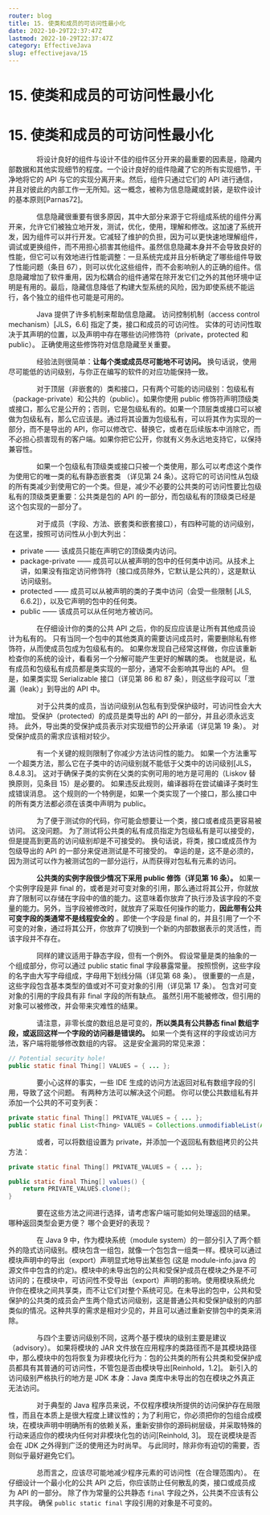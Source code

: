 ```yaml
---
router: blog
title: 15. 使类和成员的可访问性最小化
date: 2022-10-29T22:37:47Z
lastmod: 2022-10-29T22:37:47Z
category: EffectiveJava
slug: effectivejava/15
---
```


# 15. 使类和成员的可访问性最小化

# 15. 使类和成员的可访问性最小化

　　　　将设计良好的组件与设计不佳的组件区分开来的最重要的因素是，隐藏内部数据和其他实现细节的程度。一个设计良好的组件隐藏了它的所有实现细节，干净地将它的 API 与它的实现分离开来。然后，组件只通过它们的 API 进行通信，并且对彼此的内部工作一无所知。这一概念，被称为信息隐藏或封装，是软件设计的基本原则[Parnas72]。

　　　　信息隐藏很重要有很多原因，其中大部分来源于它将组成系统的组件分离开来，允许它们被独立地开发，测试，优化，使用，理解和修改。这加速了系统开发，因为组件可以并行开发。它减轻了维护的负担，因为可以更快速地理解组件，调试或更换组件，而不用担心损害其他组件。虽然信息隐藏本身并不会导致良好的性能，但它可以有效地进行性能调整：一旦系统完成并且分析确定了哪些组件导致了性能问题（条目 67），则可以优化这些组件，而不会影响别人的正确的组件。信息隐藏增加了软件重用，因为松耦合的组件通常在除开发它们之外的其他环境中证明是有用的。最后，隐藏信息降低了构建大型系统的风险，因为即使系统不能运行，各个独立的组件也可能是可用的。

　　　　Java 提供了许多机制来帮助信息隐藏。 访问控制机制（access control mechanism）[JLS，6.6] 指定了类，接口和成员的可访问性。 实体的可访问性取决于其声明的位置，以及声明中存在哪些访问修饰符（private，protected 和 public）。 正确使用这些修饰符对信息隐藏至关重要。

　　　　经验法则很简单：**让每个类或成员尽可能地不可访问。**  换句话说，使用尽可能低的访问级别，与你正在编写的软件的对应功能保持一致。

　　　　对于顶层（非嵌套的）类和接口，只有两个可能的访问级别：包级私有（package-private）和公共的（public）。如果你使用 public 修饰符声明顶级类或接口，那么它是公开的；否则，它是包级私有的。如果一个顶层类或接口可以被做为包级私有，那么它应该是。通过将其设置为包级私有，可以将其作为实现的一部分，而不是导出的 API，你可以修改它、替换它，或者在后续版本中消除它，而不必担心损害现有的客户端。如果你把它公开，你就有义务永远地支持它，以保持兼容性。

　　　　如果一个包级私有顶级类或接口只被一个类使用，那么可以考虑这个类作为使用它的唯一类的私有静态嵌套类 （详见第 24 条）。这将它的可访问性从包级的所有类减少到使用它的一个类。但是，减少不必要的公共类的可访问性要比包级私有的顶级类更重要：公共类是包的 API 的一部分，而包级私有的顶级类已经是这个包实现的一部分了。

　　　　对于成员（字段、方法、嵌套类和嵌套接口），有四种可能的访问级别，在这里，按照可访问性从小到大列出：

- private —— 该成员只能在声明它的顶级类内访问。
- package-private —— 成员可以从被声明的包中的任何类中访问。从技术上讲，如果没有指定访问修饰符（接口成员除外，它默认是公共的），这是默认访问级别。
- protected —— 成员可以从被声明的类的子类中访问（会受一些限制 [JLS, 6.6.2]），以及它声明的包中的任何类。
- public —— 该成员可以从任何地方被访问。

　　　　在仔细设计你的类的公共 API 之后，你的反应应该是让所有其他成员设计为私有的。 只有当同一个包中的其他类真的需要访问成员时，需要删除私有修饰符，从而使成员包成为包级私有的。 如果你发现自己经常这样做，你应该重新检查你的系统的设计，看看另一个分解可能产生更好的解耦的类。 也就是说，私有成员和包级私有成员都是类实现的一部分，通常不会影响其导出的 API。 但是，如果类实现 Serializable 接口（详见第 86 和 87 条），则这些字段可以「泄漏（leak）」到导出的 API 中。

　　　　对于公共类的成员，当访问级别从包私有到受保护级时，可访问性会大大增加。 受保护（protected）的成员是类导出的 API 的一部分，并且必须永远支持。 此外，导出类的受保护成员表示对实现细节的公开承诺（详见第 19 条）。 对受保护成员的需求应该相对较少。

　　　　有一个关键的规则限制了你减少方法访问性的能力。 如果一个方法重写一个超类方法，那么它在子类中的访问级别就不能低于父类中的访问级别[JLS，8.4.8.3]。 这对于确保子类的实例在父类的实例可用的地方是可用的（Liskov 替换原则，见条目 15）是必要的。 如果违反此规则，编译器将在尝试编译子类时生成错误消息。 这个规则的一个特例是，如果一个类实现了一个接口，那么接口中的所有类方法都必须在该类中声明为 public。

　　　　为了便于测试你的代码，你可能会想要让一个类，接口或者成员更容易被访问。 这没问题。 为了测试将公共类的私有成员指定为包级私有是可以接受的，但是提高到更高的访问级别却是不可接受的。 换句话说，将类，接口或成员作为包级导出的 API 的一部分来促进测试是不可接受的。 幸运的是，这不是必须的，因为测试可以作为被测试包的一部分运行，从而获得对包私有元素的访问。

　　　　**公共类的实例字段很少情况下采用 public 修饰（详见第 16 条）。**  如果一个实例字段是非 final 的，或者是对可变对象的引用，那么通过将其公开，你就放弃了限制可以存储在字段中的值的能力。这意味着你放弃了执行涉及该字段的不变量的能力。另外，当字段被修改时，就放弃了采取任何操作的能力，**因此带有公共可变字段的类通常不是线程安全的** 。即使一个字段是 final 的，并且引用了一个不可变的对象，通过将其公开，你放弃了切换到一个新的内部数据表示的灵活性，而该字段并不存在。

　　　　同样的建议适用于静态字段，但有一个例外。 假设常量是类的抽象的一个组成部分，你可以通过 public static final 字段暴露常量。 按照惯例，这些字段的名字由大写字母组成，字母用下划线分隔（详见第 68 条）。 很重要的一点是，这些字段包含基本类型的值或对不可变对象的引用（详见第 17 条）。 包含对可变对象的引用的字段具有非 final 字段的所有缺点。 虽然引用不能被修改，但引用的对象可以被修改，并会带来灾难性的结果。

　　　　请注意，非零长度的数组总是可变的，**所以类具有公共静态 final 数组字段，或返回这样一个字段的访问器是错误的。**  如果一个类有这样的字段或访问方法，客户端将能够修改数组的内容。 这是安全漏洞的常见来源：

```java
// Potential security hole!
public static final Thing[] VALUES = { ... };
```

　　　　要小心这样的事实，一些 IDE 生成的访问方法返回对私有数组字段的引用，导致了这个问题。 有两种方法可以解决这个问题。 你可以使公共数组私有并添加一个公共的不可变列表：

```java
private static final Thing[] PRIVATE_VALUES = { ... };
public static final List<Thing> VALUES = Collections.unmodifiableList(Arrays.asList(PRIVATE_VALUES));
```

　　　　或者，可以将数组设置为 private，并添加一个返回私有数组拷贝的公共方法：

```java
private static final Thing[] PRIVATE_VALUES = { ... };

public static final Thing[] values() {
    return PRIVATE_VALUES.clone();
}
```

　　　　要在这些方法之间进行选择，请考虑客户端可能如何处理返回的结果。 哪种返回类型会更方便？ 哪个会更好的表现？

　　　　在 Java 9 中，作为模块系统（module system）的一部分引入了两个额外的隐式访问级别。模块包含一组包，就像一个包包含一组类一样。模块可以通过模块声明中的导出（export）声明显式地导出某些包 (这是 module-info.java 的源文件中包含的约定)。模块中的未导出包的公共和受保护成员在模块之外是不可访问的；在模块中，可访问性不受导出（export）声明的影响。使用模块系统允许你在模块之间共享类，而不让它们对整个系统可见。在未导出的包中，公共和受保护的公共类的成员会产生两个隐式访问级别，这是普通公共和受保护级别的内部类似的情况。这种共享的需求是相对少见的，并且可以通过重新安排包中的类来消除。

　　　　与四个主要访问级别不同，这两个基于模块的级别主要是建议（advisory）。 如果将模块的 JAR 文件放在应用程序的类路径而不是其模块路径中，那么模块中的包将恢复为非模块化行为：包的公共类的所有公共类和受保护成员都具有其普通的可访问性，不管包是否由模块导出[Reinhold，1.2]。 新引入的访问级别严格执行的地方是 JDK 本身：Java 类库中未导出的包在模块之外真正无法访问。

　　　　对于典型的 Java 程序员来说，不仅程序模块所提供的访问保护存在局限性，而且在本质上是很大程度上建议性的；为了利用它，你必须把你的包组合成模块，在模块声明中明确所有的依赖关系，重新安排你的源码树层级，并采取特殊的行动来适应你的模块内任何对非模块化包的访问[Reinhold, 3]。 现在说模块是否会在 JDK 之外得到广泛的使用还为时尚早。 与此同时，除非你有迫切的需要，否则似乎最好避免它们。

　　　　总而言之，应该尽可能地减少程序元素的可访问性（在合理范围内）。 在仔细设计一个最小化的公共 API 之后，你应该防止任何散乱的类，接口或成员成为 API 的一部分。 除了作为常量的公共静态 `final` 字段之外，公共类不应该有公共字段。 确保 `public static final` 字段引用的对象是不可变的。
